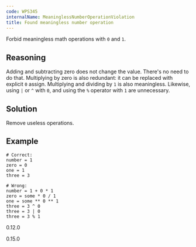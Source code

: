 ```yaml
---
code: WPS345
internalName: MeaninglessNumberOperationViolation
title: Found meaningless number operation
---
```


Forbid meaningless math operations with `0` and `1`.

## Reasoning
Adding and subtracting zero does not change the value. There's no
need to do that. Multiplying by zero is also redundant: it can be
replaced with explicit `0` assign. Multiplying and dividing by `1`
is also meaningless. Likewise, using `|` or `^` with `0`, and using
the `%` operator with `1` are unnecessary.

## Solution
Remove useless operations.

## Example

    # Correct:
    number = 1
    zero = 0
    one = 1
    three = 3
    
    # Wrong:
    number = 1 + 0 * 1
    zero = some * 0 / 1
    one = some ** 0 ** 1
    three = 3 ^ 0
    three = 3 | 0
    three = 3 % 1

<div class="versionadded">

0.12.0

</div>

<div class="versionchanged">

0.15.0

</div>